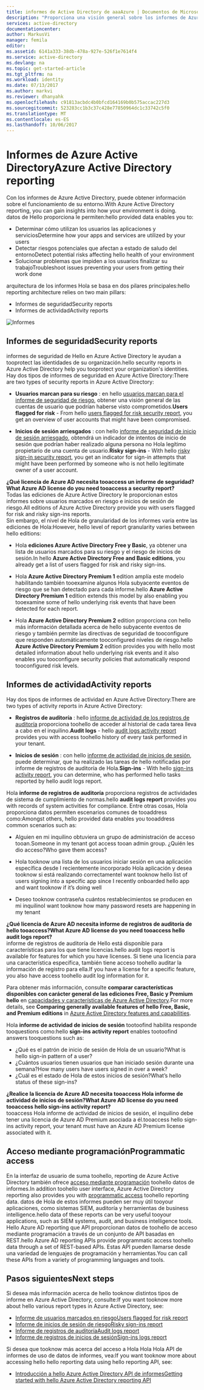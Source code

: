 ```yaml
---
title: informes de Active Directory de aaaAzure | Documentos de Microsoft
description: "Proporciona una visión general sobre los informes de Azure Active Directory."
services: active-directory
documentationcenter: 
author: MarkusVi
manager: femila
editor: 
ms.assetid: 6141a333-38db-478a-927e-526f1e7614f4
ms.service: active-directory
ms.devlang: na
ms.topic: get-started-article
ms.tgt_pltfrm: na
ms.workload: identity
ms.date: 07/13/2017
ms.author: markvi
ms.reviewer: dhanyahk
ms.openlocfilehash: c91813acbdc4b0bfcd164169b0b575accac227d3
ms.sourcegitcommit: 523283cc1b3c37c428e77850964dc1c33742c5f0
ms.translationtype: MT
ms.contentlocale: es-ES
ms.lasthandoff: 10/06/2017
---
```

# <a name="azure-active-directory-reporting"></a><span data-ttu-id="7ffcf-103">Informes de Azure Active Directory</span><span class="sxs-lookup"><span data-stu-id="7ffcf-103">Azure Active Directory reporting</span></span>

<span data-ttu-id="7ffcf-104">Con los informes de Azure Active Directory, puede obtener información sobre el funcionamiento de su entorno.</span><span class="sxs-lookup"><span data-stu-id="7ffcf-104">With Azure Active Directory reporting, you can gain insights into how your environment is doing.</span></span>  
<span data-ttu-id="7ffcf-105">datos de Hello proporciona le permiten:</span><span class="sxs-lookup"><span data-stu-id="7ffcf-105">hello provided data enables you to:</span></span>

- <span data-ttu-id="7ffcf-106">Determinar cómo utilizan los usuarios las aplicaciones y servicios</span><span class="sxs-lookup"><span data-stu-id="7ffcf-106">Determine how your apps and services are utilized by your users</span></span>
- <span data-ttu-id="7ffcf-107">Detectar riesgos potenciales que afectan a estado de saludo del entorno</span><span class="sxs-lookup"><span data-stu-id="7ffcf-107">Detect potential risks affecting hello health of your environment</span></span>
- <span data-ttu-id="7ffcf-108">Solucionar problemas que impiden a los usuarios finalizar su trabajo</span><span class="sxs-lookup"><span data-stu-id="7ffcf-108">Troubleshoot issues preventing your users from getting their work done</span></span>  

<span data-ttu-id="7ffcf-109">arquitectura de los informes Hola se basa en dos pilares principales:</span><span class="sxs-lookup"><span data-stu-id="7ffcf-109">hello reporting architecture relies on two main pillars:</span></span>

- <span data-ttu-id="7ffcf-110">Informes de seguridad</span><span class="sxs-lookup"><span data-stu-id="7ffcf-110">Security reports</span></span>
- <span data-ttu-id="7ffcf-111">Informes de actividad</span><span class="sxs-lookup"><span data-stu-id="7ffcf-111">Activity reports</span></span>

![Informes](./media/active-directory-reporting-azure-portal/01.png)



## <a name="security-reports"></a><span data-ttu-id="7ffcf-113">Informes de seguridad</span><span class="sxs-lookup"><span data-stu-id="7ffcf-113">Security reports</span></span>

<span data-ttu-id="7ffcf-114">informes de seguridad de Hello en Azure Active Directory le ayudan a tooprotect las identidades de su organización.</span><span class="sxs-lookup"><span data-stu-id="7ffcf-114">hello security reports in Azure Active Directory help you tooprotect your organization's identities.</span></span>  
<span data-ttu-id="7ffcf-115">Hay dos tipos de informes de seguridad en Azure Active Directory:</span><span class="sxs-lookup"><span data-stu-id="7ffcf-115">There are two types of security reports in Azure Active Directory:</span></span>

- <span data-ttu-id="7ffcf-116">**Usuarios marcan para su riesgo** : en hello [usuarios marcan para el informe de seguridad de riesgo](active-directory-reporting-security-user-at-risk.md), obtener una visión general de las cuentas de usuario que podrían haberse visto comprometidos.</span><span class="sxs-lookup"><span data-stu-id="7ffcf-116">**Users flagged for risk** - From hello [users flagged for risk security report](active-directory-reporting-security-user-at-risk.md), you get an overview of user accounts that might have been compromised.</span></span>

- <span data-ttu-id="7ffcf-117">**Inicios de sesión arriesgados** : con hello [informe de seguridad de inicio de sesión arriesgado](active-directory-reporting-security-risky-sign-ins.md), obtendrá un indicador de intentos de inicio de sesión que podrían haber realizado alguna persona no Hola legítimo propietario de una cuenta de usuario.</span><span class="sxs-lookup"><span data-stu-id="7ffcf-117">**Risky sign-ins** - With hello [risky sign-in security report](active-directory-reporting-security-risky-sign-ins.md), you get an indicator for sign-in attempts that might have been performed by someone who is not hello legitimate owner of a user account.</span></span> 

<span data-ttu-id="7ffcf-118">**¿Qué licencia de Azure AD necesita tooaccess un informe de seguridad?**</span><span class="sxs-lookup"><span data-stu-id="7ffcf-118">**What Azure AD license do you need tooaccess a security report?**</span></span>  
<span data-ttu-id="7ffcf-119">Todas las ediciones de Azure Active Directory le proporcionan estos informes sobre usuarios marcados en riesgo e inicios de sesión de riesgo.</span><span class="sxs-lookup"><span data-stu-id="7ffcf-119">All editions of Azure Active Directory provide you with users flagged for risk and risky sign-ins reports.</span></span>  
<span data-ttu-id="7ffcf-120">Sin embargo, el nivel de Hola de granularidad de los informes varía entre las ediciones de Hola:</span><span class="sxs-lookup"><span data-stu-id="7ffcf-120">However, hello level of report granularity varies between hello editions:</span></span> 

- <span data-ttu-id="7ffcf-121">Hola **ediciones Azure Active Directory Free y Basic**, ya obtener una lista de usuarios marcados para su riesgo y el riesgo de inicios de sesión.</span><span class="sxs-lookup"><span data-stu-id="7ffcf-121">In hello **Azure Active Directory Free and Basic editions**, you already get a list of users flagged for risk and risky sign-ins.</span></span> 

- <span data-ttu-id="7ffcf-122">Hola **Azure Active Directory Premium 1** edition amplía este modelo habilitando también tooexamine algunos Hola subyacente eventos de riesgo que se han detectado para cada informe.</span><span class="sxs-lookup"><span data-stu-id="7ffcf-122">hello **Azure Active Directory Premium 1** edition extends this model by also enabling you tooexamine some of hello underlying risk events that have been detected for each report.</span></span> 

- <span data-ttu-id="7ffcf-123">Hola **Azure Active Directory Premium 2** edition proporciona con hello más información detallada acerca de hello subyacente eventos de riesgo y también permite las directivas de seguridad de tooconfigure que responden automáticamente tooconfigured niveles de riesgo.</span><span class="sxs-lookup"><span data-stu-id="7ffcf-123">hello **Azure Active Directory Premium 2** edition provides you with hello most detailed information about hello underlying risk events and it also enables you tooconfigure security policies that automatically respond tooconfigured risk levels.</span></span>


## <a name="activity-reports"></a><span data-ttu-id="7ffcf-124">Informes de actividad</span><span class="sxs-lookup"><span data-stu-id="7ffcf-124">Activity reports</span></span>

<span data-ttu-id="7ffcf-125">Hay dos tipos de informes de actividad en Azure Active Directory:</span><span class="sxs-lookup"><span data-stu-id="7ffcf-125">There are two types of activity reports in Azure Active Directory:</span></span>

- <span data-ttu-id="7ffcf-126">**Registros de auditoría** : hello [informe de actividad de los registros de auditoría](active-directory-reporting-activity-audit-logs.md) proporciona toohello de acceder al historial de cada tarea lleva a cabo en el inquilino.</span><span class="sxs-lookup"><span data-stu-id="7ffcf-126">**Audit logs** - hello [audit logs activity report](active-directory-reporting-activity-audit-logs.md) provides you with access toohello history of every task performed in your tenant.</span></span>

- <span data-ttu-id="7ffcf-127">**Inicios de sesión** : con hello [informe de actividad de inicios de sesión](active-directory-reporting-activity-sign-ins.md), puede determinar, que ha realizado las tareas de hello notificadas por informe de registros de auditoría de Hola.</span><span class="sxs-lookup"><span data-stu-id="7ffcf-127">**Sign-ins** -  With hello [sign-ins activity report](active-directory-reporting-activity-sign-ins.md), you can determine, who has performed hello tasks reported by hello audit logs report.</span></span>



<span data-ttu-id="7ffcf-128">Hola **informe de registros de auditoría** proporciona registros de actividades de sistema de cumplimiento de normas.</span><span class="sxs-lookup"><span data-stu-id="7ffcf-128">hello **audit logs report** provides you with records of system activities for compliance.</span></span>
<span data-ttu-id="7ffcf-129">Entre otras cosas, Hola proporciona datos permiten escenarios comunes de tooaddress como:</span><span class="sxs-lookup"><span data-stu-id="7ffcf-129">Amongst others, hello provided data enables you tooaddress common scenarios such as:</span></span>

- <span data-ttu-id="7ffcf-130">Alguien en mi inquilino obtuviera un grupo de administración de acceso tooan.</span><span class="sxs-lookup"><span data-stu-id="7ffcf-130">Someone in my tenant got access tooan admin group.</span></span> <span data-ttu-id="7ffcf-131">¿Quién les dio acceso?</span><span class="sxs-lookup"><span data-stu-id="7ffcf-131">Who gave them access?</span></span> 

- <span data-ttu-id="7ffcf-132">Hola tooknow una lista de los usuarios iniciar sesión en una aplicación específica desde I recientemente incorporado Hola aplicación y desea tooknow si está realizando correctamente</span><span class="sxs-lookup"><span data-stu-id="7ffcf-132">I want tooknow hello list of users signing into a specific app since I recently onboarded hello app and want tooknow if it’s doing well</span></span>

- <span data-ttu-id="7ffcf-133">Deseo tooknow contraseña cuántos restablecimientos se producen en mi inquilino</span><span class="sxs-lookup"><span data-stu-id="7ffcf-133">I want tooknow how many password resets are happening in my tenant</span></span>


<span data-ttu-id="7ffcf-134">**¿Qué licencia de Azure AD necesita informe de registros de auditoría de hello tooaccess?**</span><span class="sxs-lookup"><span data-stu-id="7ffcf-134">**What Azure AD license do you need tooaccess hello audit logs report?**</span></span>  
<span data-ttu-id="7ffcf-135">informe de registros de auditoría de Hello está disponible para características para los que tiene licencias.</span><span class="sxs-lookup"><span data-stu-id="7ffcf-135">hello audit logs report is available for features for which you have licenses.</span></span> <span data-ttu-id="7ffcf-136">Si tiene una licencia para una característica específica, también tiene acceso toohello auditar la información de registro para ella.</span><span class="sxs-lookup"><span data-stu-id="7ffcf-136">If you have a license for a specific feature, you also have access toohello audit log information for it.</span></span>

<span data-ttu-id="7ffcf-137">Para obtener más información, consulte **comparar características disponibles con carácter general de las ediciones Free, Basic y Premium hello** en [capacidades y características de Azure Active Directory](https://www.microsoft.com/cloud-platform/azure-active-directory-features).</span><span class="sxs-lookup"><span data-stu-id="7ffcf-137">For more details, see **Comparing generally available features of hello Free, Basic, and Premium editions** in [Azure Active Directory features and capabilities](https://www.microsoft.com/cloud-platform/azure-active-directory-features).</span></span>   



<span data-ttu-id="7ffcf-138">Hola **informe de actividad de inicios de sesión** tootoofind habilita responde tooquestions como:</span><span class="sxs-lookup"><span data-stu-id="7ffcf-138">hello **sign-ins activity report** enables tootoofind answers tooquestions such as:</span></span>

- <span data-ttu-id="7ffcf-139">¿Qué es el patrón de inicio de sesión de Hola de un usuario?</span><span class="sxs-lookup"><span data-stu-id="7ffcf-139">What is hello sign-in pattern of a user?</span></span>
- <span data-ttu-id="7ffcf-140">¿Cuántos usuarios tienen usuarios que han iniciado sesión durante una semana?</span><span class="sxs-lookup"><span data-stu-id="7ffcf-140">How many users have users signed in over a week?</span></span>
- <span data-ttu-id="7ffcf-141">¿Cuál es el estado de Hola de estos inicios de sesión?</span><span class="sxs-lookup"><span data-stu-id="7ffcf-141">What’s hello status of these sign-ins?</span></span>


<span data-ttu-id="7ffcf-142">**¿Realice la licencia de Azure AD necesita tooaccess Hola informe de actividad de inicios de sesión?**</span><span class="sxs-lookup"><span data-stu-id="7ffcf-142">**What Azure AD license do you need tooaccess hello sign-ins activity report?**</span></span>  
<span data-ttu-id="7ffcf-143">tooaccess Hola informe de actividad de inicios de sesión, el inquilino debe tener una licencia de Azure AD Premium asociada a él.</span><span class="sxs-lookup"><span data-stu-id="7ffcf-143">tooaccess hello sign-ins activity report, your tenant must have an Azure AD Premium license associated with it.</span></span>


## <a name="programmatic-access"></a><span data-ttu-id="7ffcf-144">Acceso mediante programación</span><span class="sxs-lookup"><span data-stu-id="7ffcf-144">Programmatic access</span></span>

<span data-ttu-id="7ffcf-145">En la interfaz de usuario de suma toohello, reporting de Azure Active Directory también ofrece [acceso mediante programación](active-directory-reporting-api-getting-started-azure-portal.md) toohello datos de informes.</span><span class="sxs-lookup"><span data-stu-id="7ffcf-145">In addition toohello user interface, Azure Active Directory reporting also provides you with [programmatic access](active-directory-reporting-api-getting-started-azure-portal.md) toohello reporting data.</span></span> <span data-ttu-id="7ffcf-146">datos de Hola de estos informes pueden ser muy útil tooyour aplicaciones, como sistemas SIEM, auditoría y herramientas de business intelligence.</span><span class="sxs-lookup"><span data-stu-id="7ffcf-146">hello data of these reports can be very useful tooyour applications, such as SIEM systems, audit, and business intelligence tools.</span></span> <span data-ttu-id="7ffcf-147">Hello Azure AD reporting que API proporcionan datos de toohello de acceso mediante programación a través de un conjunto de API basadas en REST.</span><span class="sxs-lookup"><span data-stu-id="7ffcf-147">hello Azure AD reporting APIs provide programmatic access toohello data through a set of REST-based APIs.</span></span> <span data-ttu-id="7ffcf-148">Estas API pueden llamarse desde una variedad de lenguajes de programación y herramientas.</span><span class="sxs-lookup"><span data-stu-id="7ffcf-148">You can call these APIs from a variety of programming languages and tools.</span></span> 


## <a name="next-steps"></a><span data-ttu-id="7ffcf-149">Pasos siguientes</span><span class="sxs-lookup"><span data-stu-id="7ffcf-149">Next steps</span></span>

<span data-ttu-id="7ffcf-150">Si desea más información acerca de hello tooknow distintos tipos de informe en Azure Active Directory, consulte:</span><span class="sxs-lookup"><span data-stu-id="7ffcf-150">If you want tooknow more about hello various report types in Azure Active Directory, see:</span></span>

- [<span data-ttu-id="7ffcf-151">Informe de usuarios marcados en riesgo</span><span class="sxs-lookup"><span data-stu-id="7ffcf-151">Users flagged for risk report</span></span>](active-directory-reporting-security-user-at-risk.md)
- [<span data-ttu-id="7ffcf-152">Informe de inicios de sesión de riesgo</span><span class="sxs-lookup"><span data-stu-id="7ffcf-152">Risky sign-ins report</span></span>](active-directory-reporting-security-risky-sign-ins.md)
- [<span data-ttu-id="7ffcf-153">Informe de registros de auditoría</span><span class="sxs-lookup"><span data-stu-id="7ffcf-153">Audit logs report</span></span>](active-directory-reporting-activity-audit-logs.md)
- [<span data-ttu-id="7ffcf-154">Informe de registros de inicios de sesión</span><span class="sxs-lookup"><span data-stu-id="7ffcf-154">Sign-ins logs report</span></span>](active-directory-reporting-activity-sign-ins.md)

<span data-ttu-id="7ffcf-155">Si desea que tooknow más acerca del acceso a Hola Hola Hola API de informes de uso de datos de informes, vea:</span><span class="sxs-lookup"><span data-stu-id="7ffcf-155">If you want tooknow more about accessing hello hello reporting data using hello reporting API, see:</span></span> 

- [<span data-ttu-id="7ffcf-156">Introducción a hello Azure Active Directory API de informes</span><span class="sxs-lookup"><span data-stu-id="7ffcf-156">Getting started with hello Azure Active Directory reporting API</span></span>](active-directory-reporting-api-getting-started-azure-portal.md)


<!--Image references-->
[1]: ./media/active-directory-reporting-azure-portal/ic195031.png